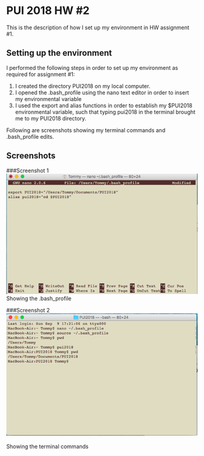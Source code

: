 # PUI 2018 HW #2
This is the description of how I set up my environment in HW assignment #1.

## Setting up the environment

I performed the following steps in order to set up my environment as required for assignment #1:

1. I created the directory PUI2018 on my local computer.
2. I opened the .bash_profile using the nano text editor in order to insert my environmental variable
3. I used the export and alias functions in order to establish my $PUI2018 environmental variable, such that typing pui2018 in the terminal brought me to my PUI2018 directory.

Following are screenshots showing my terminal commands and .bash_profile edits.

## Screenshots

###Screenshot 1
![Alt text](../HW1_ti582/Screenshots/Screenshot_1.png)
Showing the .bash_profile

###Screenshot 2
![Alt text](../HW1_ti582/Screenshots/Screenshot_2.png)
<br/><br/>
Showing the terminal commands
